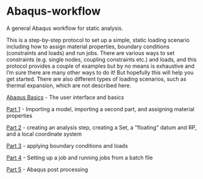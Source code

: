 # Abaqus-workflow
A general Abaqus workflow for static analysis.

This is a step-by-step protocol to set up a simple, static loading scenario including how to assign material properties, boundary conditions (constraints and loads) and run jobs. There are various ways to set constraints (e.g. single nodes, coupling constraints etc.) and loads, and this protocol provides a couple of examples but by no means is exhaustive and I’m sure there are many other ways to do it! But hopefully this will help you get started. There are also different types of loading scenarios, such as thermal expansion, which are not described here. 

 [Abaqus Basics](https://github.com/acsharp-biomech/Abaqus-workflow/blob/main/Abaqus-basics.md) - The user interface and basics

 [Part 1](https://github.com/acsharp-biomech/Abaqus-workflow/blob/main/Part-1.md) - Importing a model, importing a second part, and assigning material properties

 [Part 2](https://github.com/acsharp-biomech/Abaqus-workflow/blob/main/Part-2.md) - creating an analysis step, creating a Set, a "floating" datum and RP, and a local coordinate system

 [Part 3](https://github.com/acsharp-biomech/Abaqus-workflow/blob/main/Part-3.md) - applying boundary conditions and loads

 [Part 4](https://github.com/acsharp-biomech/Abaqus-workflow/blob/main/Part-4.md) - Setting up a job and running jobs from a batch file

 [Part 5](https://github.com/acsharp-biomech/Abaqus-workflow/blob/main/Part-5.md) - Abaqus post processing
